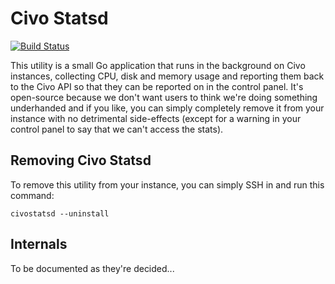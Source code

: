 # Civo Statsd

[![Build Status](https://img.shields.io/travis/absolutedevops/civostatsd.svg?style=flat-square&label=build)](https://travis-ci.org/absolutedevops/civostatsd)


This utility is a small Go application that runs in the background on Civo instances, collecting CPU, disk and memory
usage and reporting them back to the Civo API so that they can be reported on in the control panel.  It's open-source
because we don't want users to think we're doing something underhanded and if you like, you can simply completely
remove it from your instance with no detrimental side-effects (except for a warning in your control panel to say that
we can't access the stats).

## Removing Civo Statsd

To remove this utility from your instance, you can simply SSH in and run this command:

```
civostatsd --uninstall
```

## Internals

To be documented as they're decided...
